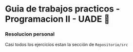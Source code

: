 # Guia de trabajos practicos - Programacion II - UADE 📕
### Resolucion personal

Casi todos los ejercicios estan la sección de `Repositorio/src`
